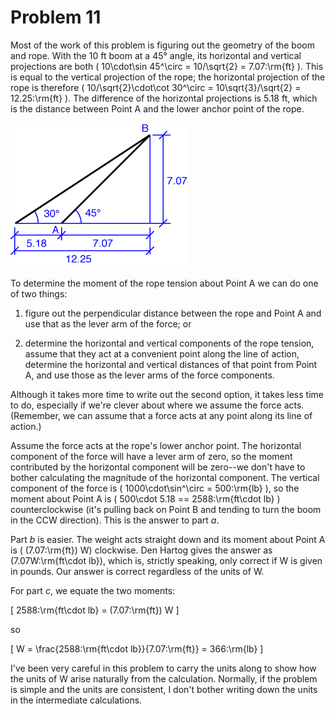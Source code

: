 # Problem 11 #

Most of the work of this problem is figuring out the geometry of the boom and rope. With the 10 ft boom at a 45° angle, its horizontal and vertical projections are both \( 10\cdot\sin 45^\circ = 10/\sqrt{2} = 7.07\:\rm{ft} \). This is equal to the vertical projection of the rope; the horizontal projection of the rope is therefore \( 10/\sqrt{2}\cdot\cot 30^\circ = 10\sqrt{3}/\sqrt{2} = 12.25\:\rm{ft} \). The difference of the horizontal projections is 5.18 ft, which is the distance between Point A and the lower anchor point of the rope.

<img src="images/011.png" alt="" />

To determine the moment of the rope tension about Point A we can do one of two things:

1. figure out the perpendicular distance between the rope and Point A and use that as the lever arm of the force; or

2. determine the horizontal and vertical components of the rope tension, assume that they act at a convenient point along the line of action, determine the horizontal and vertical distances of that point from Point A, and use those as the lever arms of the force components.

Although it takes more time to write out the second option, it takes less time to do, especially if we're clever about where we assume the force acts. (Remember, we can assume that a force acts at any point along its line of action.)

Assume the force acts at the rope's lower anchor point. The horizontal component of the force will have a lever arm of zero, so the moment contributed by the horizontal component will be zero--we don't have to bother calculating the magnitude of the horizontal component. The vertical component of the force is \( 1000\cdot\sin^\circ = 500\:\rm{lb} \), so the moment about Point A is \( 500\cdot 5.18 == 2588\:\rm{ft\cdot lb} \) counterclockwise (it's pulling back on Point B and tending to turn the boom in the CCW direction). This is the answer to part *a*.

Part *b* is easier. The weight acts straight down and its moment about Point A is \( (7.07\:\rm{ft}) W\) clockwise. Den Hartog gives the answer as \(7.07W\:\rm{ft\cdot lb}\), which is, strictly speaking, only correct if W is given in pounds. Our answer is correct regardless of the units of W.

For part *c*, we equate the two moments: 

\[ 2588\:\rm{ft\cdot lb} = (7.07\:\rm{ft}) W \]

so

\[ W = \frac{2588\:\rm{ft\cdot lb}}{7.07\:\rm{ft}} = 366\:\rm{lb} \]

I've been very careful in this problem to carry the units along to show how the units of W arise naturally from the calculation. Normally, if the problem is simple and the units are consistent, I don't bother writing down the units in the intermediate calculations.
